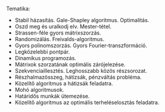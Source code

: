 Tematika:
- Stabil házasítás. Gale-Shapley algoritmus. Optimalitás.
- Oszd meg és uralkodj elv. Mester-tétel.
- Strassen-féle gyors mátrixszorzás.
- Randomizálás. Freivalds-algoritmus.
- Gyors polinomszorzás. Gyors Fourier-transzformáció.
- Legközelebbi pontpár.
- Dinamikus programozás.
- Mátrixok szorzatának optimális zárójelezése.
- Szekvenciaillesztés. Leghosszabb közös részsorozat.
- Részhalmazösszeg, hátizsák, pénzváltás probléma.
- Közelítő algoritmus a hátizsák feladatra.
- Mohó algoritmusok.
- Határidős munkák ütemezése.
- Közelítő algoritmus az optimális terheléselosztás feladatra.